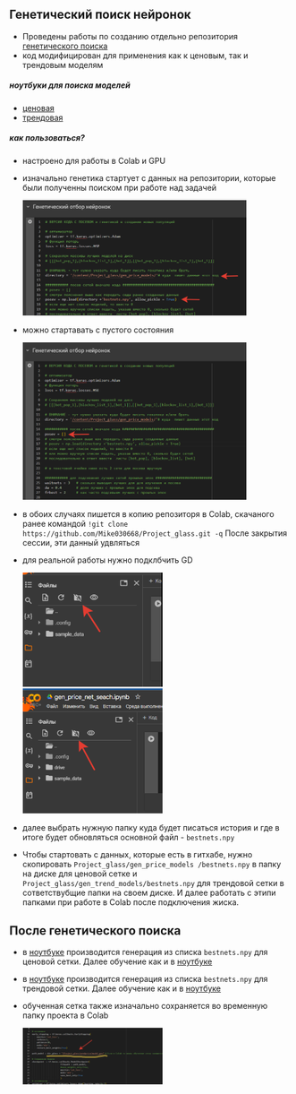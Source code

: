 ## Генетический поиск нейронок
- Проведены работы по созданию отдельно репозитория [генетического поиска](https://github.com/Mike030668/Genetic_generation_net)
- код модифицирован для применения как к ценовым, так и трендовым моделям

##### ноутбуки для поиска моделей
- [ценовая](https://github.com/Mike030668/Project_glass/blob/master/notebooks_gen/gen_price_net_seach.ipynb)
- [трендовая](https://github.com/Mike030668/Project_glass/blob/master/notebooks_gen/train_gen_trend_model.ipynb)

##### как пользоваться?
- настроено для работы в Colab и GPU
- изначально генетика стартует с данных на репозитории, которые были полученны поиском при работе над задачей
  
  <img src="images/gen_seach_1.png" alt="png"  width="400"/>
  
- можно стартавать с пустого состояния
  
  <img src="images/gen_seach_2.png" alt="png"  width="400"/>
  
- в обоих случаях пишется в копию репозиторя в Colab, скачаного ранее командой `!git clone https://github.com/Mike030668/Project_glass.git -q`
  После закрытия сессии, эти данный удвляться

- для реальной работы нужно подклбчить GD

  <img src="images/GD_colab_2.png" alt="png"  width="250"/> <img src="images/GD_colab_1.png" alt="png"  width="250"/>

- далее выбрать нужную папку куда будет писаться история и где в итоге будет обновляться основной файл - `bestnets.npy`
- Чтобы стартовать с данных, которые есть в гитхабе, нужно скопировать `Project_glass/gen_price_models
/bestnets.npy` в папку на диске для ценовой сетке и `Project_glass/gen_trend_models/bestnets.npy` для трендовой сетки в сответствубщие папки на своем диске.
И далее работать с этипи папками при работе в Colab после подключения жиска.

## После генетического поиска
- в [ноутбуке](https://github.com/Mike030668/Project_glass/blob/master/notebooks_gen/train_gen_price_model.ipynb) производится генерация из списка `bestnets.npy` для ценовой сетки. Далее обучение как и в  [ноутбуке](https://github.com/Mike030668/Project_glass/blob/master/notebooks/train_predprice_model.ipynb)
- в [ноутбуке](https://github.com/Mike030668/Project_glass/blob/master/notebooks_gen/train_gen_trend_model.ipynb) производится генерация из списка `bestnets.npy` для трендовой сетки. Далее обучение как и в  [ноутбуке](https://github.com/Mike030668/Project_glass/blob/master/notebooks/train_predtrend_model.ipynb)
- обученная сетка также изначально сохраняется во временную папку проекта в Colab
  
  <img src="notebooks_gen/images/save_dir.png" alt="png"  width="250"/> 
